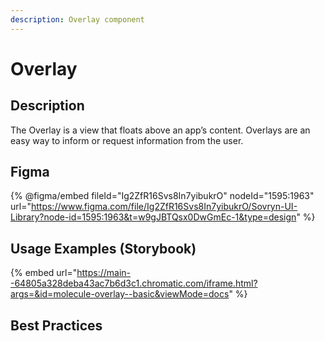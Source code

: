 ```yaml
---
description: Overlay component
---
```


# Overlay

## Description

The Overlay is a view that floats above an app’s content. Overlays are an easy way to inform or request information from the user.

## Figma

{% @figma/embed fileId="Ig2ZfR16Svs8In7yibukrO" nodeId="1595:1963" url="https://www.figma.com/file/Ig2ZfR16Svs8In7yibukrO/Sovryn-UI-Library?node-id=1595:1963&t=w9gJBTQsx0DwGmEc-1&type=design" %}

## Usage Examples (Storybook)

{% embed url="https://main--64805a328deba43ac7b6d3c1.chromatic.com/iframe.html?args=&id=molecule-overlay--basic&viewMode=docs" %}

## Best Practices
